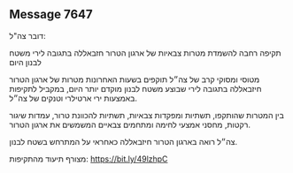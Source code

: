 ## Message 7647

דובר צה"ל:

תקיפה רחבה להשמדת מטרות צבאיות של ארגון הטרור חזבאללה בתגובה לירי משטח לבנון היום

מטוסי ומסוקי קרב של צה״ל תוקפים בשעות האחרונות מטרות של ארגון הטרור חיזבאללה בתגובה לירי שבוצע משטח לבנון מוקדם יותר היום, במקביל לתקיפות באמצעות ירי ארטילרי וטנקים של צה״ל. 

בין המטרות שהותקפו, תשתיות ומפקדות צבאיות, תשתיות להכוונת טרור, עמדות שיגור רקטות, מחסני אמצעי לחימה ומתחמים צבאיים המשמשים את ארגון הטרור.

צה״ל רואה בארגון הטרור חיזבאללה כאחראי על המתרחש בשטח לבנון.

מצורף תיעוד מהתקיפות: https://bit.ly/49lzhpC

